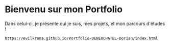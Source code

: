 # Bienvenu sur mon Portfolio

Dans celui-ci, je présente qui je suis, mes projets, et mon parcours d'études !

```
https://evilkroma.github.io/Portfolio-DENEUCHATEL-Dorian/index.html
